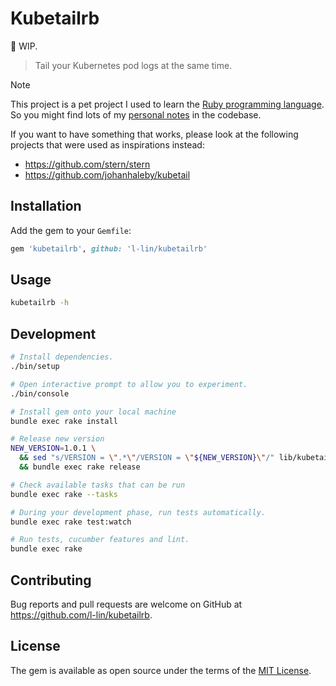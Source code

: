 # Kubetailrb

:construction: WIP.

> Tail your Kubernetes pod logs at the same time.

> [!NOTE]
> This project is a pet project I used to learn the [Ruby programming language](https://www.ruby-lang.org/en/).
> So you might find lots of my [personal notes](./journey_log.md) in the codebase.
>
> If you want to have something that works, please look at the following
> projects that were used as inspirations instead:
>
> - https://github.com/stern/stern
> - https://github.com/johanhaleby/kubetail

## Installation

Add the gem to your `Gemfile`:

```ruby
gem 'kubetailrb', github: 'l-lin/kubetailrb'
```

## Usage

```bash
kubetailrb -h
```

## Development

```bash
# Install dependencies.
./bin/setup

# Open interactive prompt to allow you to experiment.
./bin/console

# Install gem onto your local machine
bundle exec rake install

# Release new version
NEW_VERSION=1.0.1 \
  && sed "s/VERSION = \".*\"/VERSION = \"${NEW_VERSION}\"/" lib/kubetailrb/version.rb
  && bundle exec rake release

# Check available tasks that can be run
bundle exec rake --tasks

# During your development phase, run tests automatically.
bundle exec rake test:watch

# Run tests, cucumber features and lint.
bundle exec rake
```

## Contributing

Bug reports and pull requests are welcome on GitHub at https://github.com/l-lin/kubetailrb.

## License

The gem is available as open source under the terms of the [MIT License](https://opensource.org/licenses/MIT).
